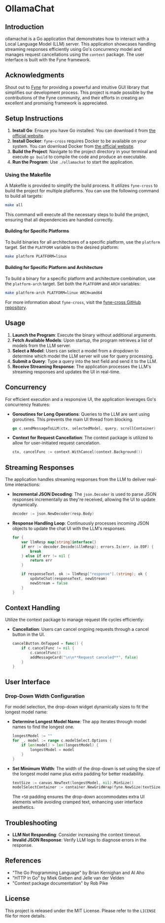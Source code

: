 # OllamaChat

## Introduction

ollamachat is a Go application that demonstrates how to interact with a Local Language Model (LLM) server. This application showcases handling streaming responses efficiently using Go's concurrency model and manages request cancellations using the `context` package. The user interface is built with the Fyne framework.

## Acknowledgments

Shout out to [Fyne](https://fyne.io/) for providing a powerful and intuitive GUI library that simplifies our development process. This project is made possible by the contributions of the Fyne community, and their efforts in creating an excellent and promising framework is appreciated.

## Setup Instructions

1. **Install Go**: Ensure you have Go installed. You can download it from [the official website](https://golang.org/dl/).
2. **Install Docker**: `fyne-cross` requires Docker to be available on your system. You can download Docker from [the official website](https://www.docker.com/products/docker-desktop).
3. **Build the Project**: Navigate to the project directory in your terminal and execute `go build` to compile the code and produce an executable.
4. **Run the Program**: Use `./ollamachat` to start the application.

### Using the Makefile

A Makefile is provided to simplify the build process. It utilizes `fyne-cross` to build the project for multiple platforms. You can use the following command to build all targets:

```bash
make all
```

This command will execute all the necessary steps to build the project, ensuring that all dependencies are handled correctly.

#### Building for Specific Platforms

To build binaries for all architectures of a specific platform, use the `platform` target. Set the `PLATFORM` variable to the desired platform:

```bash
make platform PLATFORM=linux
```

#### Building for Specific Platform and Architecture

To build a binary for a specific platform and architecture combination, use the `platform-arch` target. Set both the `PLATFORM` and `ARCH` variables:

```bash
make platform-arch PLATFORM=linux ARCH=amd64
```

For more information about `fyne-cross`, visit the [fyne-cross GitHub repository](https://github.com/fyne-io/fyne-cross).

## Usage

1. **Launch the Program**: Execute the binary without additional arguments.
2. **Fetch Available Models**: Upon startup, the program retrieves a list of models from the LLM server.
3. **Select a Model**: Users can select a model from a dropdown to determine which model the LLM server will use for query processing.
4. **Submit a Query**: Type a query into the text field and send it to the LLM.
5. **Receive Streaming Response**: The application processes the LLM's streaming responses and updates the UI in real-time.

## Concurrency

For efficient execution and a responsive UI, the application leverages Go's concurrency features:

- **Goroutines for Long Operations**: Queries to the LLM are sent using goroutines. This prevents the main UI thread from blocking.

  ```go
  go c.sendMessageToLLM(ctx, selectedModel, query, scrollContainer)
  ```

- **Context for Request Cancellation**: The context package is utilized to allow for user-initiated request cancelation.

  ```go
  ctx, cancelFunc := context.WithCancel(context.Background())
  ```

## Streaming Responses

The application handles streaming responses from the LLM to deliver real-time interactions:

- **Incremental JSON Decoding**: The `json.Decoder` is used to parse JSON responses incrementally as they're received, allowing the UI to update dynamically.

  ```go
  decoder := json.NewDecoder(resp.Body)
  ```

- **Response Handling Loop**: Continuously processes incoming JSON objects to update the chat UI with the LLM's responses.

  ```go
  for {
      var llmResp map[string]interface{}
      if err := decoder.Decode(&llmResp); errors.Is(err, io.EOF) {
          break
      } else if err != nil {
          return err
      }

      if responseText, ok := llmResp["response"].(string); ok {
          updateChat(responseText, newStream)
          newStream = false
      }
  }
  ```

## Context Handling

Utilize the context package to manage request life cycles efficiently:

- **Cancellation**: Users can cancel ongoing requests through a cancel button in the UI.

  ```go
  cancelButton.OnTapped = func() {
      if c.cancelFunc != nil {
          c.cancelFunc()
          addMessageCard("\n\n**Request canceled**", false)
      }
  }
  ```

## User Interface

### Drop-Down Width Configuration

For model selection, the drop-down widget dynamically sizes to fit the longest model name:

- **Determine Longest Model Name**: The app iterates through model names to find the longest one.

  ```go
  longestModel := ""
  for _, model := range c.modelSelect.Options {
      if len(model) > len(longestModel) {
          longestModel = model
      }
  }
  ```

- **Set Minimum Width**: The width of the drop-down is set using the size of the longest model name plus extra padding for better readability.

  ```go
  textSize := canvas.NewText(longestModel, nil).MinSize()
  modelSelectContainer := container.NewGridWrap(fyne.NewSize(textSize.Width+50, c.modelSelect.MinSize().Height), c.modelSelect)
  ```

  The `+50` padding ensures the drop-down accommodates extra UI elements while avoiding cramped text, enhancing user interface aesthetics.

## Troubleshooting

- **LLM Not Responding**: Consider increasing the context timeout.
- **Invalid JSON Response**: Verify LLM logs to diagnose errors in the response.

## References

- "The Go Programming Language" by Brian Kernighan and Al Aho
- "HTTP in Go" by Miek Gieben and Jelle van der Velden
- "Context package documentation" by Rob Pike

## License

This project is released under the MIT License. Please refer to the `LICENSE` file for more details.
